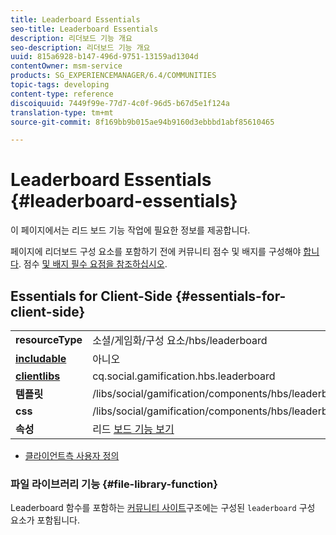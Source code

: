 ```yaml
---
title: Leaderboard Essentials
seo-title: Leaderboard Essentials
description: 리더보드 기능 개요
seo-description: 리더보드 기능 개요
uuid: 815a6928-b147-496d-9751-13159ad1304d
contentOwner: msm-service
products: SG_EXPERIENCEMANAGER/6.4/COMMUNITIES
topic-tags: developing
content-type: reference
discoiquuid: 7449f99e-77d7-4c0f-96d5-b67d5e1f124a
translation-type: tm+mt
source-git-commit: 8f169bb9b015ae94b9160d3ebbbd1abf85610465

---
```



# Leaderboard Essentials {#leaderboard-essentials}

이 페이지에서는 리드 보드 기능 작업에 필요한 정보를 제공합니다.

페이지에 리더보드 구성 요소를 포함하기 전에 커뮤니티 점수 및 배지를 구성해야 [합니다](implementing-scoring.md). 점수 [및 배지 필수 요점을 참조하십시오](configure-scoring.md).

## Essentials for Client-Side {#essentials-for-client-side}

<table> 
 <tbody>
  <tr>
   <td> <strong>resourceType</strong></td> 
   <td>소셜/게임화/구성 요소/hbs/leaderboard</td> 
  </tr>
  <tr>
   <td> <a href="scf.md#add-or-include-a-communities-component"><strong>includable</strong></a></td> 
   <td>아니오</td> 
  </tr>
  <tr>
   <td> <a href="clientlibs.md"><strong>clientlibs</strong></a></td> 
   <td>cq.social.gamification.hbs.leaderboard</td> 
  </tr>
  <tr>
   <td> <strong>템플릿</strong></td> 
   <td> /libs/social/gamification/components/hbs/leaderboard/leaderboard.hbs<br /> </td> 
  </tr>
  <tr>
   <td> <strong>css</strong></td> 
   <td> /libs/social/gamification/components/hbs/leaderboard/clientlibs/leaderboard.css</td> 
  </tr>
  <tr>
   <td><strong> 속성</strong></td> 
   <td>리드 <a href="enabling-leaderboard.md">보드 기능 보기</a></td> 
  </tr>
 </tbody>
</table>

* [클라이언트측 사용자 정의](client-customize.md)

### 파일 라이브러리 기능 {#file-library-function}

Leaderboard 함수를 포함하는 [커뮤니티 사이트](functions.md#leaderboard-function)구조에는 구성된 `leaderboard` 구성 요소가 포함됩니다.
